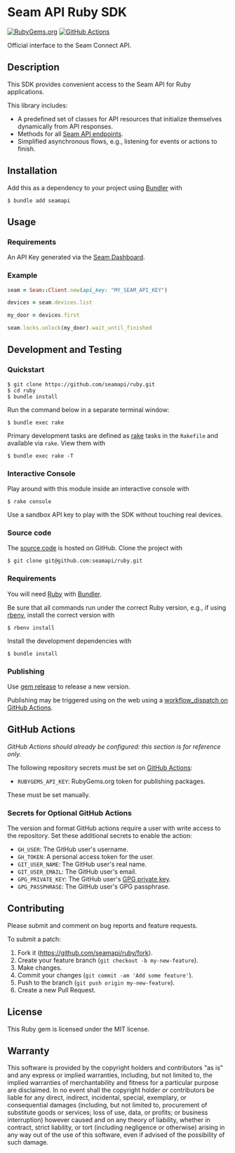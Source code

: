 # Seam API Ruby SDK

[![RubyGems.org](https://img.shields.io/gem/v/seamapi)](https://rubygems.org/gems/seamapi)
[![GitHub Actions](https://github.com/seamapi/ruby/workflows/main/badge.svg)](https://github.com/seamapi/ruby/actions)

Official interface to the Seam Connect API.

## Description

This SDK provides convenient access to the Seam API for Ruby applications.

This library includes:

- A predefined set of classes for API resources that
  initialize themselves dynamically from API responses.
- Methods for all [Seam API endpoints].
- Simplified asynchronous flows, e.g., listening for events or actions to finish.

[Seam API endpoints]: https://docs.seam.co/latest/api-endpoints/overview

## Installation

Add this as a dependency to your project using [Bundler] with

```
$ bundle add seamapi
```

[bundler]: https://bundler.io/

## Usage

### Requirements

An API Key generated via the [Seam Dashboard].

[Seam Dashboard]: https://dashboard.getseam.com

### Example

```ruby
seam = Seam::Client.new(api_key: "MY_SEAM_API_KEY")

devices = seam.devices.list

my_door = devices.first

seam.locks.unlock(my_door).wait_until_finished
```

## Development and Testing

### Quickstart

```
$ git clone https://github.com/seamapi/ruby.git
$ cd ruby
$ bundle install
```

Run the command below in a separate terminal window:

```
$ bundle exec rake
```

Primary development tasks are defined as [rake] tasks in the `Rakefile`
and available via `rake`.
View them with

```
$ bundle exec rake -T
```

[rake]: https://ruby.github.io/rake/

### Interactive Console

Play around with this module inside an interactive console with

```
$ rake console
```

Use a sandbox API key to play with the SDK without touching real devices.

### Source code

The [source code] is hosted on GitHub.
Clone the project with

```
$ git clone git@github.com:seamapi/ruby.git
```

[source code]: https://github.com/seamapi/ruby

### Requirements

You will need [Ruby] with [Bundler].

Be sure that all commands run under the correct Ruby version, e.g.,
if using [rbenv], install the correct version with

```
$ rbenv install
```

Install the development dependencies with

```
$ bundle install
```

[bundler]: https://bundler.io/
[ruby]: https://www.ruby-lang.org/
[rbenv]: https://github.com/rbenv/rbenv

### Publishing

Use [gem release] to release a new version.

Publishing may be triggered using on the web
using a [workflow_dispatch on GitHub Actions].

[gem release]: https://github.com/svenfuchs/gem-release
[workflow_dispatch on github actions]: https://github.com/seamapi/ruby/actions?query=workflow%3Aversion

## GitHub Actions

_GitHub Actions should already be configured: this section is for reference only._

The following repository secrets must be set on [GitHub Actions]:

- `RUBYGEMS_API_KEY`: RubyGems.org token for publishing packages.

These must be set manually.

### Secrets for Optional GitHub Actions

The version and format GitHub actions
require a user with write access to the repository.
Set these additional secrets to enable the action:

- `GH_USER`: The GitHub user's username.
- `GH_TOKEN`: A personal access token for the user.
- `GIT_USER_NAME`: The GitHub user's real name.
- `GIT_USER_EMAIL`: The GitHub user's email.
- `GPG_PRIVATE_KEY`: The GitHub user's [GPG private key].
- `GPG_PASSPHRASE`: The GitHub user's GPG passphrase.

[github actions]: https://github.com/features/actions
[gpg private key]: https://github.com/marketplace/actions/import-gpg#prerequisites

## Contributing

Please submit and comment on bug reports and feature requests.

To submit a patch:

1. Fork it (https://github.com/seamapi/ruby/fork).
2. Create your feature branch (`git checkout -b my-new-feature`).
3. Make changes.
4. Commit your changes (`git commit -am 'Add some feature'`).
5. Push to the branch (`git push origin my-new-feature`).
6. Create a new Pull Request.

## License

This Ruby gem is licensed under the MIT license.

## Warranty

This software is provided by the copyright holders and contributors "as is" and
any express or implied warranties, including, but not limited to, the implied
warranties of merchantability and fitness for a particular purpose are
disclaimed. In no event shall the copyright holder or contributors be liable for
any direct, indirect, incidental, special, exemplary, or consequential damages
(including, but not limited to, procurement of substitute goods or services;
loss of use, data, or profits; or business interruption) however caused and on
any theory of liability, whether in contract, strict liability, or tort
(including negligence or otherwise) arising in any way out of the use of this
software, even if advised of the possibility of such damage.
